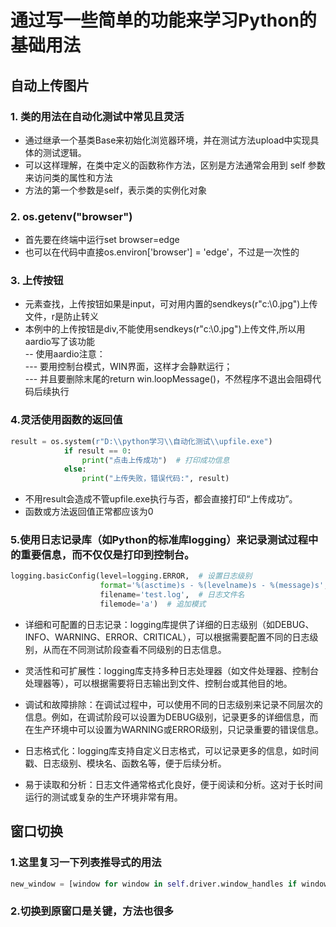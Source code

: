 # 通过写一些简单的功能来学习Python的基础用法



## 自动上传图片

### 1. 类的用法在自动化测试中常见且灵活
- 通过继承一个基类Base来初始化浏览器环境，并在测试方法upload中实现具体的测试逻辑。
- 可以这样理解，在类中定义的函数称作方法，区别是方法通常会用到 self 参数来访问类的属性和方法
- 方法的第一个参数是self，表示类的实例化对象

### 2. os.getenv("browser")
- 首先要在终端中运行set browser=edge
- 也可以在代码中直接os.environ['browser'] = 'edge'，不过是一次性的

### 3. 上传按钮
- 元素查找，上传按钮如果是input，可对用内置的sendkeys(r"c:\0.jpg")上传文件，r是防止转义
- 本例中的上传按钮是div,不能使用sendkeys(r"c:\0.jpg")上传文件,所以用aardio写了该功能  
-- 使用aardio注意：  
--- 要用控制台模式，WIN界面，这样才会静默运行；  
--- 并且要删除末尾的return win.loopMessage()，不然程序不退出会阻碍代码后续执行



### 4.灵活使用函数的返回值
```python
result = os.system(r"D:\\python学习\\自动化测试\\upfile.exe")
            if result == 0:
                print("点击上传成功")  # 打印成功信息
            else:
                print("上传失败，错误代码:", result)
```
- 不用result会造成不管upfile.exe执行与否，都会直接打印“上传成功”。
- 函数或方法返回值正常都应该为0

### 5.使用日志记录库（如Python的标准库logging）来记录测试过程中的重要信息，而不仅仅是打印到控制台。
```python
logging.basicConfig(level=logging.ERROR,  # 设置日志级别
                    format='%(asctime)s - %(levelname)s - %(message)s',
                    filename='test.log',  # 日志文件名
                    filemode='a')  # 追加模式
```
- 详细和可配置的日志记录：logging库提供了详细的日志级别（如DEBUG、INFO、WARNING、ERROR、CRITICAL），可以根据需要配置不同的日志级别，从而在不同测试阶段查看不同级别的日志信息。

- 灵活性和可扩展性：logging库支持多种日志处理器（如文件处理器、控制台处理器等），可以根据需要将日志输出到文件、控制台或其他目的地。

- 调试和故障排除：在调试过程中，可以使用不同的日志级别来记录不同层次的信息。例如，在调试阶段可以设置为DEBUG级别，记录更多的详细信息，而在生产环境中可以设置为WARNING或ERROR级别，只记录重要的错误信息。

- 日志格式化：logging库支持自定义日志格式，可以记录更多的信息，如时间戳、日志级别、模块名、函数名等，便于后续分析。

- 易于读取和分析：日志文件通常格式化良好，便于阅读和分析。这对于长时间运行的测试或复杂的生产环境非常有用。

## 窗口切换
### 1.这里复习一下列表推导式的用法
```python
new_window = [window for window in self.driver.window_handles if window != original_window][0]
```

### 2.切换到原窗口是关键，方法也很多




 
